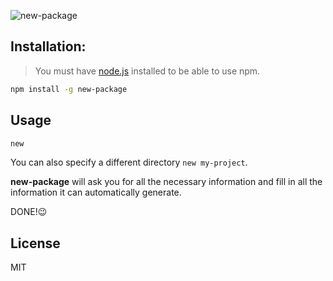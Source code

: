 ![new-package](https://cldup.com/VveGuN1HEP.png)

## Installation:
> You must have [node.js](https://nodejs.org) installed to be able to use npm.

```bash
npm install -g new-package
```

## Usage
```bash
new
```

You can also specify a different directory ```new my-project```.

**new-package** will ask you for all the necessary information and fill in all the information it can automatically generate.

DONE!😉

## License
MIT
